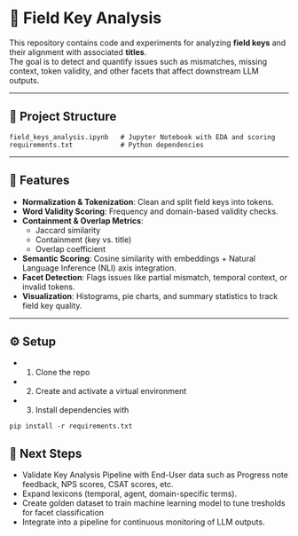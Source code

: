 # 🔑 Field Key Analysis

This repository contains code and experiments for analyzing **field keys** and their alignment with associated **titles**.  
The goal is to detect and quantify issues such as mismatches, missing context, token validity, and other facets that affect downstream LLM outputs.

---

## 📂 Project Structure
```
field_keys_analysis.ipynb   # Jupyter Notebook with EDA and scoring
requirements.txt            # Python dependencies
```

---

## 🚀 Features
- **Normalization & Tokenization**: Clean and split field keys into tokens.
- **Word Validity Scoring**: Frequency and domain-based validity checks.
- **Containment & Overlap Metrics**:  
  - Jaccard similarity  
  - Containment (key vs. title)  
  - Overlap coefficient  
- **Semantic Scoring**: Cosine similarity with embeddings + Natural Language Inference (NLI) axis integration.
- **Facet Detection**: Flags issues like partial mismatch, temporal context, or invalid tokens.
- **Visualization**: Histograms, pie charts, and summary statistics to track field key quality.

---

## ⚙️ Setup

* 1. Clone the repo
* 2. Create and activate a virtual environment
* 3. Install dependencies
with 
```
pip install -r requirements.txt
```


## 📌 Next Steps

* Validate Key Analysis Pipeline with End-User data such as Progress note feedback, NPS scores, CSAT scores, etc.
* Expand lexicons (temporal, agent, domain-specific terms).
* Create golden dataset to train machine learning model to tune tresholds for facet classification
* Integrate into a pipeline for continuous monitoring of LLM outputs.
